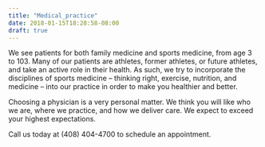 ```yaml
---
title: "Medical_practice"
date: 2018-01-15T18:28:58-08:00
draft: true
---
```


We see patients for both family medicine and sports medicine, from age 3 to 103. Many of our patients are athletes, former athletes, or future athletes, and take an active role in their health. As such, we try to incorporate the disciplines of sports medicine – thinking right, exercise, nutrition, and medicine – into our practice in order to make you healthier and better.

Choosing a physician is a very personal matter. We think you will like who we are, where we practice, and how we deliver care. We expect to exceed your highest expectations.

Call us today at (408) 404-4700 to schedule an appointment.
